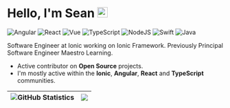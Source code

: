 # Hello, I'm Sean <img src="https://user-images.githubusercontent.com/1303154/88677602-1635ba80-d120-11ea-84d8-d263ba5fc3c0.gif" width="24px" alt="hi">

![Angular](https://img.shields.io/badge/Angular-100%25-D8343F)
![React](https://img.shields.io/badge/React-100%25-54D2F9)
![Vue](https://img.shields.io/badge/Vue-75%25-3EB27F)
![TypeScript](https://img.shields.io/badge/TypeScript-100%25-255EB2)
![NodeJS](https://img.shields.io/badge/NodeJS-100%25-0E5D03)
![Swift](https://img.shields.io/badge/Swift-50%25-F33E25)
![Java](https://img.shields.io/badge/Java-75%25-E32C2E)

Software Engineer at Ionic working on Ionic Framework. Previously Principal Software Engineer Maestro Learning.

- Active contributor on **Open Source** projects.
- I'm mostly active within the **Ionic**, **Angular**, **React** and **TypeScript** communities.



| ![GitHub Statistics](https://github-readme-stats.vercel.app/api?username=sean-perkins&show_icons=true&hide_border=true) | <img align="center" src="https://github-readme-stats.vercel.app/api/top-langs/?username=sean-perkins&layout=compact&hide_border=true" />|
| ------------- | ------------- |

